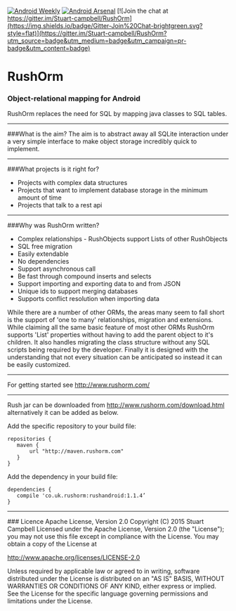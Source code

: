 [![Android Weekly](http://img.shields.io/badge/Android%20Weekly-%23139-lightgrey.svg?style=flat)](http://androidweekly.net/issues/issue-139)
[![Android Arsenal](https://img.shields.io/badge/Android%20Arsenal-RushOrm-blue.svg?style=flat)](http://android-arsenal.com/details/1/1499)
[![Join the chat at https://gitter.im/Stuart-campbell/RushOrm](https://img.shields.io/badge/Gitter-Join%20Chat-brightgreen.svg?style=flat)](https://gitter.im/Stuart-campbell/RushOrm?utm_source=badge&utm_medium=badge&utm_campaign=pr-badge&utm_content=badge)


# RushOrm 
### Object-relational mapping for Android

RushOrm replaces the need for SQL by mapping java classes to SQL tables.
<hr>
###What is the aim?
The aim is to abstract away all SQLite interaction under a very simple interface to make object storage incredibly quick to implement.
<hr>
###What projects is it right for?
<ul>
    <li>Projects with complex data structures</li>
    <li>Projects that want to implement database storage in the minimum amount of time</li>
    <li>Projects that talk to a rest api</li>
</ul>
<hr>
###Why was RushOrm written?
<ul>
    <li>Complex relationships - RushObjects support Lists of other RushObjects</li>
    <li>SQL free migration</li>
    <li>Easily extendable</li>
    <li>No dependencies</li>
    <li>Support asynchronous call</li>
    <li>Be fast through compound inserts and selects</li>
    <li>Support importing and exporting data to and from JSON</li>
    <li>Unique ids to support merging databases</li>
    <li>Supports conflict resolution when importing data</li>
</ul>
While there are a number of other ORMs, the areas many seem to fall short is the support of 'one to many' relationships, migration and extensions. While claiming all the same basic feature of most other ORMs RushOrm supports 'List' properties without having to add the parent object to it's children. It also handles migrating the class structure without any SQL scripts being required by the developer. Finally it is designed with the understanding that not every situation can be anticipated so instead it can be easily customized.
<hr>

For getting started see http://www.rushorm.com/

<hr>

Rush jar can be downloaded from http://www.rushorm.com/download.html alternatively it can be added as below.

Add the specific repository to your build file:

    repositories {
       maven {
           url "http://maven.rushorm.com"
       }
    }
   
Add the dependency in your build file:

    dependencies {
       compile 'co.uk.rushorm:rushandroid:1.1.4’
    }

<hr>
### Licence Apache License, Version 2.0
Copyright (C) 2015 Stuart Campbell
Licensed under the Apache License, Version 2.0 (the "License");
you may not use this file except in compliance with the License.
You may obtain a copy of the License at

   http://www.apache.org/licenses/LICENSE-2.0

Unless required by applicable law or agreed to in writing, software
distributed under the License is distributed on an "AS IS" BASIS,
WITHOUT WARRANTIES OR CONDITIONS OF ANY KIND, either express or implied.
See the License for the specific language governing permissions and
limitations under the License.


